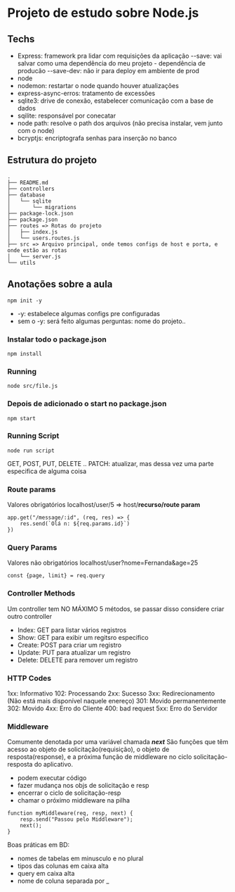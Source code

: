 # Projeto de estudo sobre Node.js

## Techs

- Express: framework pra lidar com requisições da aplicação
  --save: vai salvar como uma dependência do meu projeto - dependência de producão
  --save-dev: não ir para deploy em ambiente de prod
- node
- nodemon: restartar o node quando houver atualizações
- express-async-erros: tratamento de excessões
- sqlite3: drive de conexão, estabelecer comunicação com a base de dados
- sqilite: responsável por conecatar
- node path: resolve o path dos arquivos (não precisa instalar, vem junto com o node)
- bcryptjs: encriptografa senhas para inserção no banco 

## Estrutura do projeto 
```
.
├── README.md
├── controllers
├── database
│   └── sqlite
│       └── migrations
├── package-lock.json
├── package.json
├── routes => Rotas do projeto
│   ├── index.js
│   └── users.routes.js
├── src => Arquivo principal, onde temos configs de host e porta, e onde estão as rotas
│   └── server.js
└── utils
```
## Anotações sobre a aula

```
npm init -y
```

- -y: estabelece algumas configs pre configuradas
- sem o -y: será feito algumas perguntas: nome do projeto..

### Instalar todo o package.json

```
npm install
```

### Running

```
node src/file.js
```
### Depois de adicionado o start no package.json 
````
npm start
````

### Running Script

```
node run script
```

GET, POST, PUT, DELETE ..
PATCH: atualizar, mas dessa vez uma parte especifica de alguma coisa

### Route params
Valores obrigatórios
localhost/user/5 => host/<strong>recurso/route param</strong>

```
app.get("/message/:id", (req, res) => {
    res.send(`Olá n: ${req.params.id}`)
})
```

### Query Params 
Valores não obrigatórios
localhost/user?nome=Fernanda&age=25
````
const {page, limit} = req.query
````

### Controller Methods 
Um controller tem NO MÁXIMO 5 métodos, se passar disso considere criar outro controller
- Index: GET para listar vários registros
- Show: GET para exibir um regitsro especifico
- Create: POST para criar um registro
- Update: PUT para atualizar um registro
- Delete: DELETE para remover um registro

### HTTP Codes
1xx: Informativo
  102: Processando
2xx: Sucesso
3xx: Redirecionamento (Não está mais disponível naquele enereço)
  301: Movido permanentemente
  302: Movido
4xx: Erro do Cliente
  400: bad request
5xx: Erro do Servidor

### Middleware
Comumente denotada por uma variável chamada ***next***
São funções que têm acesso ao objeto de solicitação(requisição), o objeto de resposta(response), e a próxima função de middleware no ciclo solicitação-resposta do aplicativo.
- podem executar código
- fazer mudança nos objs de solicitação e resp
- encerrar o ciclo de solicitação-resp
- chamar o próximo middleware na pilha

````
function myMiddleware(req, resp, next) {
    resp.send("Passou pelo Middleware");
    next();
}
````


Boas práticas em BD:
- nomes de tabelas em minusculo e no plural
- tipos das colunas em caixa alta
- query em caixa alta
- nome de coluna separada por _

